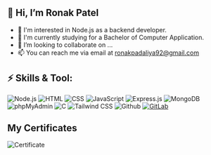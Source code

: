 ## 👋 Hi, I’m Ronak Patel
- 👀 I'm interested in Node.js as a backend developer.
- 🌱 I'm currently studying for a Bachelor of Computer Application.
- 💞️ I’m looking to collaborate on ...
- 📫 You can reach me via email at ronakpadaliya92@gmail.com

## ⚡ Skills & Tool:
![Node.js](https://img.shields.io/badge/Node.js-339933?style=flat&logo=nodedotjs&logoColor=white)
![HTML](https://img.shields.io/badge/HTML5-E34F26?style=flat&logo=html5&logoColor=white)
![CSS](https://img.shields.io/badge/CSS3-1572B6?style=flat&logo=css3&logoColor=white)
![JavaScript](https://img.shields.io/badge/JavaScript-F7DF1E?style=flat&logo=javascript&logoColor=black)
![Express.js](https://img.shields.io/badge/Express.js-000000?style=flat&logo=express&logoColor=white)
![MongoDB](https://img.shields.io/badge/MongoDB-47A248?style=flat&logo=mongodb&logoColor=white)
![phpMyAdmin](https://img.shields.io/badge/phpMyAdmin-6C78AF?style=flat&logo=php&logoColor=white)
![C](https://img.shields.io/badge/C-00599C?style=flat&logo=c&logoColor=white)
![Tailwind CSS](https://img.shields.io/badge/Tailwind_CSS-38B2AC?style=flat&logo=tailwind-css&logoColor=white)
![Github](https://img.shields.io/badge/Github-000000?style=flat&logo=github&logoColor=white)
[![GitLab](https://img.shields.io/badge/GitLab-FF6C37?style=flat&logo=gitlab&logoColor=white)](https://gitlab.com/YourGitLabUsername)

## My Certificates
![Certificate]()

<!---
MaulikPatel63/MaulikPatel63 is a ✨ special ✨ repository because its `README.md` (this file) appears on your GitHub profile.
You can click the Preview link to take a look at your changes.
--->

<!--
**RonakPatel2468/RonakPatel2468** is a ✨ _special_ ✨ repository because its `README.md` (this file) appears on your GitHub profile.

Here are some ideas to get you started:

- 🔭 I’m currently working on ...
- 🌱 I’m currently learning ...
- 👯 I’m looking to collaborate on ...
- 🤔 I’m looking for help with ...
- 💬 Ask me about ...
- 📫 How to reach me: ...
- 😄 Pronouns: ...
- ⚡ Fun fact: ...
-->
